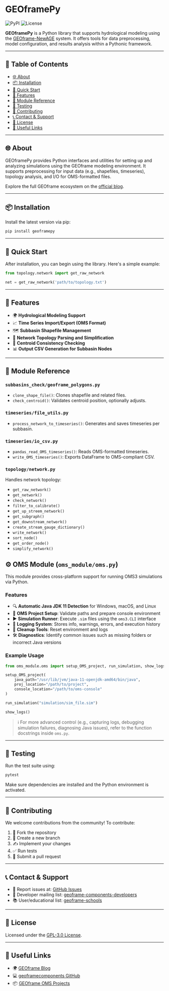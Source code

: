 # GEOframePy

![PyPI](https://img.shields.io/pypi/v/geoframepy)
![License](https://img.shields.io/pypi/l/geoframepy)

**GEOframePy** is a Python library that supports hydrological modeling using the [GEOframe-NewAGE](http://geoframe.blogspot.com/) system. It offers tools for data preprocessing, model configuration, and results analysis within a Pythonic framework.

---

## 🧭 Table of Contents

- [🌐 About](#-about)
- [📦 Installation](#-installation)
- [🚀 Quick Start](#-quick-start)
- [🔧 Features](#-features)
- [📂 Module Reference](#-module-reference)
- [🧪 Testing](#-testing)
- [🤝 Contributing](#-contributing)
- [📞 Contact & Support](#-contact--support)
- [📜 License](#-license)
- [🔗 Useful Links](#-useful-links)

---

## 🌐 About

GEOframePy provides Python interfaces and utilities for setting up and analyzing simulations using the GEOframe modeling environment. It supports preprocessing for input data (e.g., shapefiles, timeseries), topology analysis, and I/O for OMS-formatted files.

Explore the full GEOframe ecosystem on the [official blog](http://geoframe.blogspot.com/).

---

## 📦 Installation

Install the latest version via pip:

```bash
pip install geoframepy
```

---

## 🚀 Quick Start

After installation, you can begin using the library. Here's a simple example:

```python
from topology.network import get_raw_network

net = get_raw_network('path/to/topology.txt')
```

---

## 🔧 Features

- 🌍 **Hydrological Modeling Support**
- 📈 **Time Series Import/Export (OMS Format)**
- 🗺️ **Subbasin Shapefile Management**
- 🔄 **Network Topology Parsing and Simplification**
- 🧪 **Centroid Consistency Checking**
- 📊 **Output CSV Generation for Subbasin Nodes**

---

## 📂 Module Reference

### `subbasins_check/geoframe_polygons.py`
- `clone_shape_file()`: Clones shapefile and related files.
- `check_centroid()`: Validates centroid position, optionally adjusts.

### `timeseries/file_utils.py`
- `process_network_to_timeseries()`: Generates and saves timeseries per subbasin.

### `timeseries/io_csv.py`
- `pandas_read_OMS_timeseries()`: Reads OMS-formatted timeseries.
- `write_OMS_timeseries()`: Exports DataFrame to OMS-compliant CSV.

### `topology/network.py`
Handles network topology:
- `get_raw_network()`
- `get_network()`
- `check_network()`
- `filter_to_calibrate()`
- `get_up_streem_network()`
- `get_subgraph()`
- `get_downstream_network()`
- `create_stream_gauge_dictionary()`
- `write_network()`
- `sort_node()`
- `get_order_node()`
- `simplify_network()`


## ⚙️ OMS Module (`oms_module/oms.py`)

This module provides cross-platform support for running OMS3 simulations via Python.

### Features

- 🔍 **Automatic Java JDK 11 Detection** for Windows, macOS, and Linux
- 📁 **OMS Project Setup**: Validate paths and prepare console environment
- ▶️ **Simulation Runner**: Execute `.sim` files using the `oms3.CLI` interface
- 🧾 **Logging System**: Stores info, warnings, errors, and execution history
- 🧼 **Cleanup Tools**: Reset environment and logs
- 🛠️ **Diagnostics**: Identify common issues such as missing folders or incorrect Java versions

### Example Usage

```python
from oms_module.oms import setup_OMS_project, run_simulation, show_logs

setup_OMS_project(
    java_path="/usr/lib/jvm/java-11-openjdk-amd64/bin/java",
    proj_location="/path/to/project",
    console_location="/path/to/oms-console"
)

run_simulation("simulation/sim_file.sim")

show_logs()
```

> ℹ️ For more advanced control (e.g., capturing logs, debugging simulation failures, diagnosing Java issues), refer to the function docstrings inside `oms.py`.
---

## 🧪 Testing

Run the test suite using:

```bash
pytest
```

Make sure dependencies are installed and the Python environment is activated.

---

## 🤝 Contributing

We welcome contributions from the community! To contribute:

1. 🍴 Fork the repository
2. 🌿 Create a new branch
3. ✍️ Implement your changes
4. ✅ Run tests
5. 📩 Submit a pull request

---

## 📞 Contact & Support

- 🐞 Report issues at: [GitHub Issues](https://github.com/geoframecomponents/GEOframePy/issues)
- 💬 Developer mailing list: [geoframe-components-developers](https://groups.google.com/u/1/g/geoframe-components-developers?pli=1)
- 📚 User/educational list: [geoframe-schools](https://groups.google.com/u/0/g/geoframe-schools)

---

## 📜 License

Licensed under the [GPL-3.0 License](https://www.gnu.org/licenses/gpl-3.0.en.html).

---

## 🔗 Useful Links

- 🌍 [GEOframe Blog](http://geoframe.blogspot.com/)
- 💻 [geoframecomponents GitHub](https://github.com/geoframecomponents)
- 📦 [GEOframe OMS Projects](https://github.com/GEOframeOMSProjects)
